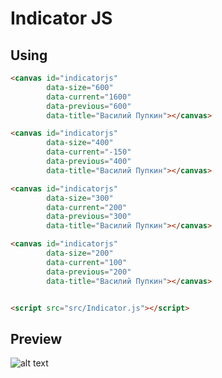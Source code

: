 # Indicator JS

## Using

```html  
<canvas id="indicatorjs" 
		data-size="600" 
		data-current="1600" 
		data-previous="600" 
		data-title="Василий Пупкин"></canvas>

<canvas id="indicatorjs" 
		data-size="400" 
		data-current="-150" 
		data-previous="400" 
		data-title="Василий Пупкин"></canvas>

<canvas id="indicatorjs" 
		data-size="300" 
		data-current="200" 
		data-previous="300" 
		data-title="Василий Пупкин"></canvas>

<canvas id="indicatorjs" 
		data-size="200" 
		data-current="100" 
		data-previous="200" 
		data-title="Василий Пупкин"></canvas>


<script src="src/Indicator.js"></script>
```


## Preview
![alt text](https://raw.githubusercontent.com/bboyheadman/js-libs/master/IndicatorJs/IndicatorJs5.png "Preview")